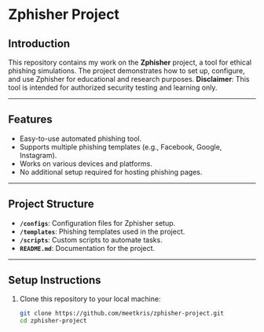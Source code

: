 # Zphisher Project

## Introduction
This repository contains my work on the **Zphisher** project, a tool for ethical phishing simulations. The project demonstrates how to set up, configure, and use Zphisher for educational and research purposes. **Disclaimer**: This tool is intended for authorized security testing and learning only.

---

## Features
- Easy-to-use automated phishing tool.
- Supports multiple phishing templates (e.g., Facebook, Google, Instagram).
- Works on various devices and platforms.
- No additional setup required for hosting phishing pages.

---

## Project Structure
- **`/configs`**: Configuration files for Zphisher setup.
- **`/templates`**: Phishing templates used in the project.
- **`/scripts`**: Custom scripts to automate tasks.
- **`README.md`**: Documentation for the project.

---

## Setup Instructions
1. Clone this repository to your local machine:
   ```bash
   git clone https://github.com/meetkris/zphisher-project.git
   cd zphisher-project
